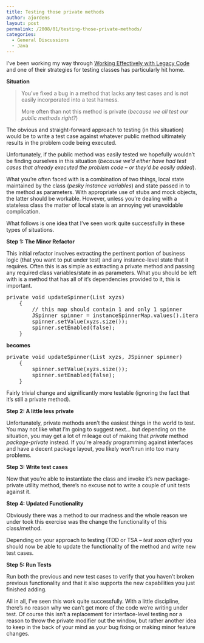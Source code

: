 ```yaml
---
title: Testing those private methods
author: ajordens
layout: post
permalink: /2008/01/testing-those-private-methods/
categories:
  - General Discussions
  - Java
---
```

I&#8217;ve been working my way through [Working Effectively with Legacy Code][1] and one of their strategies for testing classes has particularly hit home.

**Situation**

> <p style="text-align: left;">
>   You&#8217;ve fixed a bug in a method that lacks any test cases and is not easily incorporated into a test harness.
> </p>
> 
> <p style="text-align: left;">
>   More often than not this method is private (<span style="font-style: italic;">because we all test our public methods right?</span>)
> </p>

The obvious and straight-forward approach to testing (in this situation) would be to write a test case against whatever public method ultimately results in the problem code being executed.

Unfortunately, if the public method was easily tested we hopefully wouldn&#8217;t be finding ourselves in this situation (<span style="font-style: italic;">because we&#8217;d either have had test cases that already executed the problem code &#8211; or they&#8217;d be easily added</span>).

What you&#8217;re often faced with is a combination of two things, local state maintained by the class (<span style="font-style: italic;">pesky</span> <span style="font-style: italic;">instance variables</span>) and state passed in to the method as parameters. With appropriate use of stubs and mock objects, the latter should be workable. However, unless you&#8217;re dealing with a stateless class the matter of local state is an annoying yet unavoidable complication.

What follows is one idea that I&#8217;ve seen work quite successfully in these types of situations.

**Step 1: The Minor Refactor**

This initial refactor involves extracting the pertinent portion of business logic (that you want to put under test) and any instance-level state that it requires. Often this is as simple as extracting a private method and passing any required class variables/state in as parameters. What you should be left with is a method that has all of it&#8217;s dependencies provided to it, this is important.

<pre>private void updateSpinner(List xyzs)
    {           
        // this map should contain 1 and only 1 spinner
        JSpinner spinner = instanceSpinnerMap.values().iterator().next();
        spinner.setValue(xyzs.size());
        spinner.setEnabled(false);
    }
</pre>

**becomes**

<pre>private void updateSpinner(List xyzs, JSpinner spinner)
    {
        spinner.setValue(xyzs.size());
        spinner.setEnabled(false);
    }
</pre>

Fairly trivial change and significantly more testable (ignoring the fact that it&#8217;s still a private method).

**Step 2: A little less private**

Unfortunately, private methods aren&#8217;t the easiest things in the world to test. You may not like what I&#8217;m going to suggest next&#8230; but depending on the situation, you may get a lot of mileage out of making that <span style="font-style: italic;">private</span> method <span style="font-style: italic;">package-private</span> instead. If you&#8217;re already programming against interfaces and have a decent package layout, you likely won&#8217;t run into too many problems.

**Step 3: Write test cases**

Now that you&#8217;re able to instantiate the class and invoke it&#8217;s new package-private utility method, there&#8217;s no excuse not to write a couple of unit tests against it.

**Step 4: Updated Functionality**

Obviously there was a method to our madness and the whole reason we under took this exercise was the change the functionality of this class/method.

Depending on your approach to testing (TDD or TSA &#8211; <span style="font-style: italic;">test soon after)</span> you should now be able to update the functionality of the method and write new test cases.

**Step 5: Run Tests**

Run both the previous and new test cases to verify that you haven&#8217;t broken previous functionality and that it also supports the new capabilities you just finished adding.

All in all, I&#8217;ve seen this work quite successfully. With a little discipline, there&#8217;s no reason why we can&#8217;t get more of the code we&#8217;re writing under test. Of course this isn&#8217;t a replacement for interface-level testing nor a reason to throw the private modifier out the window, but rather another idea to keep in the back of your mind as your bug fixing or making minor feature changes.

 [1]: http://www.amazon.com/Working-Effectively-Legacy-Robert-Martin/dp/0131177052